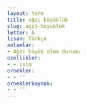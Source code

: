 ```yaml
---
layout: term
title: ağzı büyüklük
slug: agzi-buyukluk
letter: A
lisan: Türkçe
anlamlar:
- Ağzı büyük olma durumu
ozellikler:
- - isim
ornekler:
- - ''
orneklerkaynak:
- - ''
---
```

